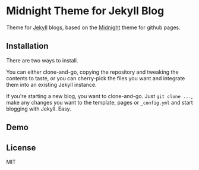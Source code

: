 Midnight Theme for Jekyll Blog
==============================

Theme for [Jekyll](http://jekyllrb.com/) blogs, based on the [Midnight](https://github.com/mattgraham/Midnight) theme for github pages.



Installation
--------------

There are two ways to install.

You can either clone-and-go, copying the repository and tweaking the contents to taste, or you can cherry-pick the files you want and integrate them into an existing Jekyll instance.

If you're starting a new blog, you want to clone-and-go. Just `git clone ...`, make any changes you want to the template, pages or `_config.yml` and start blogging with Jekyll. Easy.



Demo
-------



License
---------

MIT
